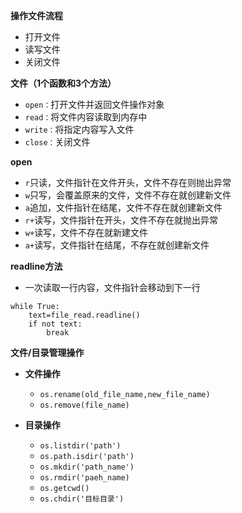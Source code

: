**操作文件流程**
- 打开文件
- 读写文件
- 关闭文件


**文件（1个函数和3个方法）**
- `open：`打开文件并返回文件操作对象
- `read：`将文件内容读取到内存中
- `write：`将指定内容写入文件
- `close：`关闭文件

**open**
- `r`只读，文件指针在文件开头，文件不存在则抛出异常
- `w`只写，会覆盖原来的文件，文件不存在就创建新文件
- `a`追加，文件指针在结尾，文件不存在就创建新文件
- `r+`读写，文件指针在开头，文件不存在就抛出异常
- `w+`读写，文件不存在就新建文件
- `a+`读写，文件指针在结尾，不存在就创建新文件

**readline方法**
- 一次读取一行内容，文件指针会移动到下一行
```
while True:
    text=file_read.readline()
    if not text:
        break
```


**文件/目录管理操作**
- **文件操作**
  - `os.rename(old_file_name,new_file_name)`
  - `os.remove(file_name)`

- **目录操作**
  - `os.listdir('path')`
  - `os.path.isdir('path')`
  - `os.mkdir('path_name')`
  - `os.rmdir('paeh_name)`
  - `os.getcwd()`
  - `os.chdir('目标目录')`